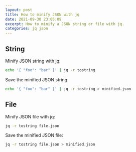 ```yaml
---
layout: post
title: How to minify JSON with jq
date: 2021-09-30 23:05:09
excerpt: How to minify a JSON string or file with jq.
categories: jq json
---
```


## String

Minify JSON string with [jq](https://stedolan.github.io/jq/):

```sh
echo '{ "foo": "bar" }' | jq -r tostring
```

Save the minified JSON string:

```sh
echo '{ "foo": "bar" }' | jq -r tostring > minified.json
```

## File

Minify JSON file with jq:

```sh
jq -r tostring file.json
```

Save the minified JSON file:

```sh
jq -r tostring file.json > minified.json
```
